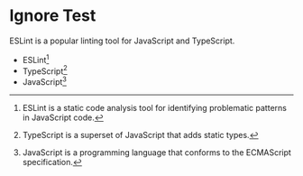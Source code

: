 # Ignore Test

ESLint is a popular linting tool for JavaScript and TypeScript.

- ESLint[^a]
- TypeScript[^b]
- JavaScript[^c]

[^a]: ESLint is a static code analysis tool for identifying problematic patterns in JavaScript code.
[^b]: TypeScript is a superset of JavaScript that adds static types.
[^c]: JavaScript is a programming language that conforms to the ECMAScript specification.
